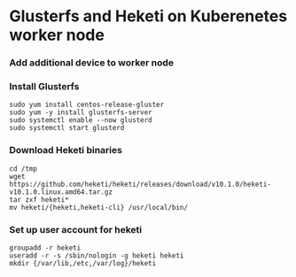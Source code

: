# Glusterfs and Heketi on Kuberenetes worker node

### Add additional device to worker node

### Install Glusterfs
  ```
  sudo yum install centos-release-gluster
  sudo yum -y install glusterfs-server
  sudo systemctl enable --now glusterd
  sudo systemctl start glusterd
  ```
  
### Download Heketi binaries
  ```
  cd /tmp
  wget https://github.com/heketi/heketi/releases/download/v10.1.0/heketi-v10.1.0.linux.amd64.tar.gz
  tar zxf heketi*
  mv heketi/{heketi,heketi-cli} /usr/local/bin/
  ```
  
### Set up user account for heketi
  ```
  groupadd -r heketi
  useradd -r -s /sbin/nologin -g heketi heketi
  mkdir {/var/lib,/etc,/var/log}/heketi
  ```
